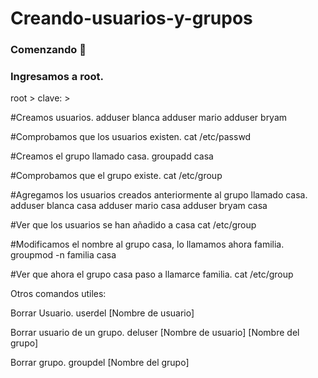 # Creando-usuarios-y-grupos
### Comenzando 🚀
### Ingresamos a root.
root >
clave: >

#Creamos usuarios.
adduser blanca
adduser mario
adduser bryam

#Comprobamos que los usuarios existen.
cat /etc/passwd

#Creamos el grupo llamado casa.
groupadd casa

#Comprobamos que el grupo existe.
cat /etc/group

#Agregamos los usuarios creados anteriormente al grupo llamado casa.
adduser blanca casa
adduser mario casa
adduser bryam casa

#Ver que los usuarios se han añadido a casa
cat /etc/group

#Modificamos el nombre al grupo casa, lo llamamos ahora familia.
groupmod -n familia casa

#Ver que ahora el grupo casa paso a llamarce familia.
cat /etc/group

Otros comandos utiles:

Borrar Usuario.
userdel [Nombre de usuario]

Borrar usuario de un grupo.
deluser [Nombre de usuario] [Nombre del grupo]

Borrar grupo.
groupdel [Nombre del grupo]
